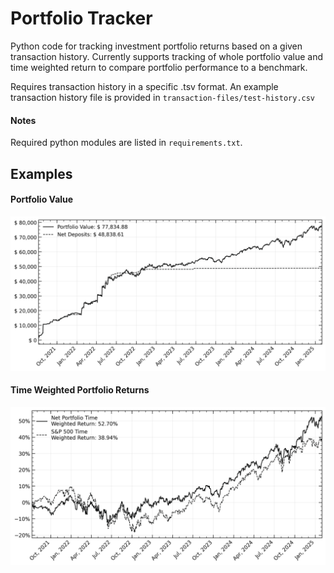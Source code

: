 # Portfolio Tracker
Python code for tracking investment portfolio returns based on a given transaction history. Currently supports tracking of whole portfolio value and time weighted return to compare portfolio performance to a benchmark.

Requires transaction history in a specific .tsv format. An example transaction history file is provided in `transaction-files/test-history.csv`

#### Notes
Required python modules are listed in `requirements.txt`.

## Examples

#### Portfolio Value
![Portfolio Value](./output/portfolio-value.png)

#### Time Weighted Portfolio Returns
![Portfolio Returns](./output/percent-returns.png)
